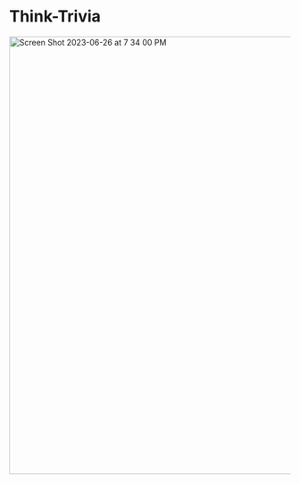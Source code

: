 # Think-Trivia

<img align="center" width="783" alt="Screen Shot 2023-06-26 at 7 34 00 PM" src="https://github.com/stvnlee890/Think-Trivia/assets/106281820/97a83dd0-2bc3-4f95-88a4-8a2f67ebdfb6">
